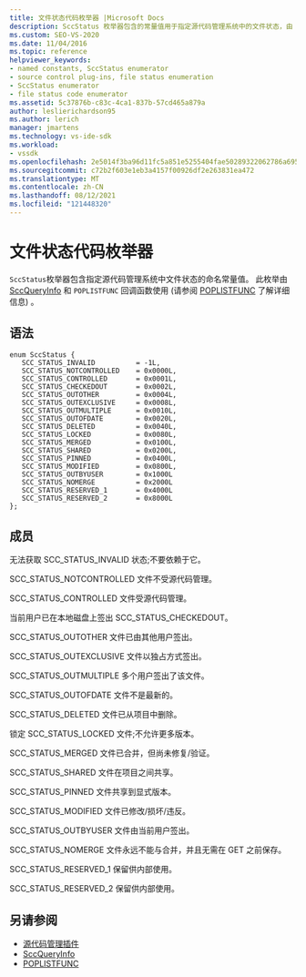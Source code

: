 ```yaml
---
title: 文件状态代码枚举器 |Microsoft Docs
description: SccStatus 枚举器包含的常量值用于指定源代码管理系统中的文件状态，由 SccQueryInfo 和 POPLISTFUNC 使用。
ms.custom: SEO-VS-2020
ms.date: 11/04/2016
ms.topic: reference
helpviewer_keywords:
- named constants, SccStatus enumerator
- source control plug-ins, file status enumeration
- SccStatus enumerator
- file status code enumerator
ms.assetid: 5c37876b-c83c-4ca1-837b-57cd465a879a
author: leslierichardson95
ms.author: lerich
manager: jmartens
ms.technology: vs-ide-sdk
ms.workload:
- vssdk
ms.openlocfilehash: 2e5014f3ba96d11fc5a851e5255404fae50289322062786a6952bf4bec192cb9
ms.sourcegitcommit: c72b2f603e1eb3a4157f00926df2e263831ea472
ms.translationtype: MT
ms.contentlocale: zh-CN
ms.lasthandoff: 08/12/2021
ms.locfileid: "121448320"
---
```

# <a name="file-status-code-enumerator"></a>文件状态代码枚举器
`SccStatus`枚举器包含指定源代码管理系统中文件状态的命名常量值。 此枚举由 [SccQueryInfo](../extensibility/sccqueryinfo-function.md) 和 `POPLISTFUNC` 回调函数使用 (请参阅 [POPLISTFUNC](../extensibility/poplistfunc.md) 了解详细信息) 。

## <a name="syntax"></a>语法

```
enum SccStatus {
   SCC_STATUS_INVALID          = -1L,
   SCC_STATUS_NOTCONTROLLED    = 0x0000L,
   SCC_STATUS_CONTROLLED       = 0x0001L,
   SCC_STATUS_CHECKEDOUT       = 0x0002L,
   SCC_STATUS_OUTOTHER         = 0x0004L,
   SCC_STATUS_OUTEXCLUSIVE     = 0x0008L,
   SCC_STATUS_OUTMULTIPLE      = 0x0010L,
   SCC_STATUS_OUTOFDATE        = 0x0020L,
   SCC_STATUS_DELETED          = 0x0040L,
   SCC_STATUS_LOCKED           = 0x0080L,
   SCC_STATUS_MERGED           = 0x0100L,
   SCC_STATUS_SHARED           = 0x0200L,
   SCC_STATUS_PINNED           = 0x0400L,
   SCC_STATUS_MODIFIED         = 0x0800L,
   SCC_STATUS_OUTBYUSER        = 0x1000L
   SCC_STATUS_NOMERGE          = 0x2000L
   SCC_STATUS_RESERVED_1       = 0x4000L
   SCC_STATUS_RESERVED_2       = 0x8000L
};
```

## <a name="members"></a>成员
 无法获取 SCC_STATUS_INVALID 状态;不要依赖于它。

 SCC_STATUS_NOTCONTROLLED 文件不受源代码管理。

 SCC_STATUS_CONTROLLED 文件受源代码管理。

 当前用户已在本地磁盘上签出 SCC_STATUS_CHECKEDOUT。

 SCC_STATUS_OUTOTHER 文件已由其他用户签出。

 SCC_STATUS_OUTEXCLUSIVE 文件以独占方式签出。

 SCC_STATUS_OUTMULTIPLE 多个用户签出了该文件。

 SCC_STATUS_OUTOFDATE 文件不是最新的。

 SCC_STATUS_DELETED 文件已从项目中删除。

 锁定 SCC_STATUS_LOCKED 文件;不允许更多版本。

 SCC_STATUS_MERGED 文件已合并，但尚未修复/验证。

 SCC_STATUS_SHARED 文件在项目之间共享。

 SCC_STATUS_PINNED 文件共享到显式版本。

 SCC_STATUS_MODIFIED 文件已修改/损坏/违反。

 SCC_STATUS_OUTBYUSER 文件由当前用户签出。

 SCC_STATUS_NOMERGE 文件永远不能与合并，并且无需在 GET 之前保存。

 SCC_STATUS_RESERVED_1 保留供内部使用。

 SCC_STATUS_RESERVED_2 保留供内部使用。

## <a name="see-also"></a>另请参阅
- [源代码管理插件](../extensibility/source-control-plug-ins.md)
- [SccQueryInfo](../extensibility/sccqueryinfo-function.md)
- [POPLISTFUNC](../extensibility/poplistfunc.md)

